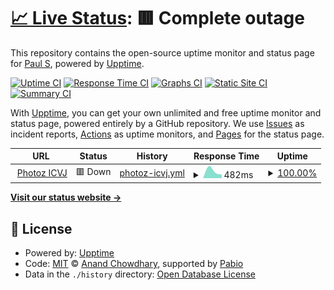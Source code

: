 # [📈 Live Status](https://devnullsans.github.io/upptime-monitor): <!--live status--> **🟥 Complete outage**

This repository contains the open-source uptime monitor and status page for [Paul S](https://devnullsans.github.io/upptime-monitor), powered by [Upptime](https://github.com/upptime/upptime).

[![Uptime CI](https://github.com/devnullsans/upptime-monitor/workflows/Uptime%20CI/badge.svg)](https://github.com/devnullsans/upptime-monitor/actions?query=workflow%3A%22Uptime+CI%22)
[![Response Time CI](https://github.com/devnullsans/upptime-monitor/workflows/Response%20Time%20CI/badge.svg)](https://github.com/devnullsans/upptime-monitor/actions?query=workflow%3A%22Response+Time+CI%22)
[![Graphs CI](https://github.com/devnullsans/upptime-monitor/workflows/Graphs%20CI/badge.svg)](https://github.com/devnullsans/upptime-monitor/actions?query=workflow%3A%22Graphs+CI%22)
[![Static Site CI](https://github.com/devnullsans/upptime-monitor/workflows/Static%20Site%20CI/badge.svg)](https://github.com/devnullsans/upptime-monitor/actions?query=workflow%3A%22Static+Site+CI%22)
[![Summary CI](https://github.com/devnullsans/upptime-monitor/workflows/Summary%20CI/badge.svg)](https://github.com/devnullsans/upptime-monitor/actions?query=workflow%3A%22Summary+CI%22)

With [Upptime](https://upptime.js.org), you can get your own unlimited and free uptime monitor and status page, powered entirely by a GitHub repository. We use [Issues](https://github.com/devnullsans/upptime-monitor/issues) as incident reports, [Actions](https://github.com/devnullsans/upptime-monitor/actions) as uptime monitors, and [Pages](https://devnullsans.github.io/upptime-monitor) for the status page.

<!--start: status pages-->
<!-- This summary is generated by Upptime (https://github.com/upptime/upptime) -->
<!-- Do not edit this manually, your changes will be overwritten -->
<!-- prettier-ignore -->
| URL | Status | History | Response Time | Uptime |
| --- | ------ | ------- | ------------- | ------ |
| <img alt="" src="https://icons.duckduckgo.com/ip3/photoz-icvj.onrender.com.ico" height="13"> [Photoz ICVJ](https://photoz-icvj.onrender.com/ping) | 🟥 Down | [photoz-icvj.yml](https://github.com/devnullsans/upptime-monitor/commits/HEAD/history/photoz-icvj.yml) | <details><summary><img alt="Response time graph" src="./graphs/photoz-icvj/response-time-week.png" height="20"> 482ms</summary><br><a href="https://devnullsans.github.io/upptime-monitor/history/photoz-icvj"><img alt="Response time 482" src="https://img.shields.io/endpoint?url=https%3A%2F%2Fraw.githubusercontent.com%2Fdevnullsans%2Fupptime-monitor%2FHEAD%2Fapi%2Fphotoz-icvj%2Fresponse-time.json"></a><br><a href="https://devnullsans.github.io/upptime-monitor/history/photoz-icvj"><img alt="24-hour response time 482" src="https://img.shields.io/endpoint?url=https%3A%2F%2Fraw.githubusercontent.com%2Fdevnullsans%2Fupptime-monitor%2FHEAD%2Fapi%2Fphotoz-icvj%2Fresponse-time-day.json"></a><br><a href="https://devnullsans.github.io/upptime-monitor/history/photoz-icvj"><img alt="7-day response time 482" src="https://img.shields.io/endpoint?url=https%3A%2F%2Fraw.githubusercontent.com%2Fdevnullsans%2Fupptime-monitor%2FHEAD%2Fapi%2Fphotoz-icvj%2Fresponse-time-week.json"></a><br><a href="https://devnullsans.github.io/upptime-monitor/history/photoz-icvj"><img alt="30-day response time 482" src="https://img.shields.io/endpoint?url=https%3A%2F%2Fraw.githubusercontent.com%2Fdevnullsans%2Fupptime-monitor%2FHEAD%2Fapi%2Fphotoz-icvj%2Fresponse-time-month.json"></a><br><a href="https://devnullsans.github.io/upptime-monitor/history/photoz-icvj"><img alt="1-year response time 482" src="https://img.shields.io/endpoint?url=https%3A%2F%2Fraw.githubusercontent.com%2Fdevnullsans%2Fupptime-monitor%2FHEAD%2Fapi%2Fphotoz-icvj%2Fresponse-time-year.json"></a></details> | <details><summary><a href="https://devnullsans.github.io/upptime-monitor/history/photoz-icvj">100.00%</a></summary><a href="https://devnullsans.github.io/upptime-monitor/history/photoz-icvj"><img alt="All-time uptime 100.00%" src="https://img.shields.io/endpoint?url=https%3A%2F%2Fraw.githubusercontent.com%2Fdevnullsans%2Fupptime-monitor%2FHEAD%2Fapi%2Fphotoz-icvj%2Fuptime.json"></a><br><a href="https://devnullsans.github.io/upptime-monitor/history/photoz-icvj"><img alt="24-hour uptime 100.00%" src="https://img.shields.io/endpoint?url=https%3A%2F%2Fraw.githubusercontent.com%2Fdevnullsans%2Fupptime-monitor%2FHEAD%2Fapi%2Fphotoz-icvj%2Fuptime-day.json"></a><br><a href="https://devnullsans.github.io/upptime-monitor/history/photoz-icvj"><img alt="7-day uptime 100.00%" src="https://img.shields.io/endpoint?url=https%3A%2F%2Fraw.githubusercontent.com%2Fdevnullsans%2Fupptime-monitor%2FHEAD%2Fapi%2Fphotoz-icvj%2Fuptime-week.json"></a><br><a href="https://devnullsans.github.io/upptime-monitor/history/photoz-icvj"><img alt="30-day uptime 100.00%" src="https://img.shields.io/endpoint?url=https%3A%2F%2Fraw.githubusercontent.com%2Fdevnullsans%2Fupptime-monitor%2FHEAD%2Fapi%2Fphotoz-icvj%2Fuptime-month.json"></a><br><a href="https://devnullsans.github.io/upptime-monitor/history/photoz-icvj"><img alt="1-year uptime 100.00%" src="https://img.shields.io/endpoint?url=https%3A%2F%2Fraw.githubusercontent.com%2Fdevnullsans%2Fupptime-monitor%2FHEAD%2Fapi%2Fphotoz-icvj%2Fuptime-year.json"></a></details>

<!--end: status pages-->

[**Visit our status website →**](https://devnullsans.github.io/upptime-monitor)

## 📄 License

- Powered by: [Upptime](https://github.com/upptime/upptime)
- Code: [MIT](./LICENSE) © [Anand Chowdhary](https://anandchowdhary.com), supported by [Pabio](https://pabio.com)
- Data in the `./history` directory: [Open Database License](https://opendatacommons.org/licenses/odbl/1-0/)
